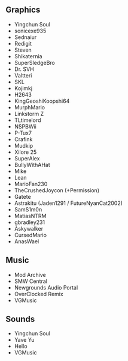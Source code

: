## Graphics

- Yingchun Soul
- sonicexe935
- Sednaiur
- Redigit
- Steven
- Shikaternia
- SuperSledgeBro
- Dr. SVH
- Valtteri
- SKL
- Kojimkj
- H2643
- KingGeoshiKoopshi64
- MurphMario
- Linkstorm Z
- TLtimelord
- NSPBWii
- P-Tux7
- Crafink
- Mudkip
- Xilore 25
- SuperAlex
- BullyWithAHat
- Mike
- Lean
- MarioFan230
- TheCrushedJoycon (+Permission)
- Gatete
- Astrakitu (Jaden1291 / FutureNyanCat2002)
- SamS1m0n
- MatiasNTRM
- gbradley231
- Askywalker
- CursedMario
- AnasWael

## Music

- Mod Archive
- SMW Central
- Newgrounds Audio Portal
- OverClocked Remix
- VGMusic

## Sounds

- Yingchun Soul
- Yave Yu
- Hello
- VGMusic